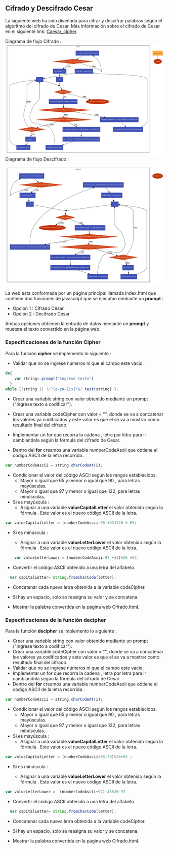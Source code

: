 ## Cifrado y Descifrado Cesar

La siguiente web ha sido diseñada para cifrar y descifrar palabras según el algoritmo del cifrado de Cesar.
Más información sobre el cifrado de Cesar en el siguiente link: [Caesar_cipher](https://en.wikipedia.org/wiki/Caesar_cipher)

Diagrama de flujo Cifrado :
![Con titulo](assets/docs/cipher.png "Cifrado")
Diagrama de flujo Descifrado :

![Con titulo](assets/docs/decipher.png "Cifrado")

La web esta conformada por un página principal llamada Index.html que contiene dos funciones de javascript que se ejecutan mediante un **prompt** :

* Opción 1 : Cifrado César
* Opción 2 : Decifrado César

Ambas opciones obtienen la entrada de datos mediante un **prompt** y muetsra el texto convertido en la página web.


### Especificaciones de la función Cipher

Para la función **cipher** se implemento lo siguiente :
*  Validar que no se ingrese números ni que el campo este vacio.

```javascript
do{
    var string= prompt("Ingrese texto")
  }
while (!string || !/^[a-zA-Z\s]*$/.test(string) );

```


*  Crear una variable string con valor obtenido mediante un prompt ("Ingrese texto a codificar").
*  Crear una variable codeCipher con valor = "", donde se va a concatenar los valores ya codificados y este valor es que el se va a mostrar como resultado final del cifrado.

*  Implementar un for que recorra la cadena , letra por letra para ir cambiandola según la fórmula del cifrado de Cesar.
*  Dentro del **for** creamos una variable  numberCodeAscii
que obtiene el código ASCII de la letra recorrida .
```javascript
var numberCodeAscii = string.charCodeAt(i);
```
* Condicionar el valor del código ASCII según los rangos establecidos.
    *  Mayor o igual que 65 y menor o igual que 90 , para letras mayúsculas.
    * Mayor o igual que 97 y menor o igual que 122, para letras minúsculas.
*  Si es mayúscula :
    * Asignar a una variable **valueCapitalLetter** el valor obtenido según la fórmula . Este valor es el nuevo código ASCII de la letra.
```javascript
var valueCapitalLetter = (numberCodeAscii-65 +33)%26 + 65;
```
* Si es minúscula :

    * Asignar a una variable **valueLetterLower** el valor obtenido según la fórmula . Este valor es el nuevo código ASCII de la letra.
```javascript
    var valueLetterLower = (numberCodeAscii-97 +33)%26 +97;
```
* Convertir el código ASCII obtenido a una letra del alfabeto.
```javascript
  var capitalLetter= String.fromCharCode(letter);
```
*  Concatenar cada nueva letra obtenida a la variable codeCipher.
* Si hay un espacio, solo se reasigna su valor y se concatena.

*  Mostrar la palabra convertida en la página web Cifrado.html.

### Especificaciones de la función decipher

Para la función **decipher** se implemento lo siguiente :

*  Crear una variable string con valor obtenido mediante un prompt ("Ingrese texto a codificar").
*  Crear una variable codeCipher con valor = "", donde se va a concatenar los valores ya codificados y este valor es que el se va a mostrar como resultado final del cifrado.
*  Validar que no se ingrese números ni que el campo este vacio.
*  Implementar un for que recorra la cadena , letra por letra para ir cambiandola según la fórmula del cifrado de Cesar.
*  Dentro del **for** creamos una variable  numberCodeAscii
que obtiene el código ASCII de la letra recorrida .
```javascript
var numberCodeAscii = string.charCodeAt(i);
```
* Condicionar el valor del código ASCII según los rangos establecidos.
    *  Mayor o igual que 65 y menor o igual que 90 , para letras mayúsculas.
    * Mayor o igual que 97 y menor o igual que 122, para letras minúsculas.
*  Si es mayúscula :
    * Asignar a una variable **valueCapitalLetter** el valor obtenido según la fórmula . Este valor es el nuevo código ASCII de la letra.
```javascript
var valueCapitalLetter = (numberCodeAscii+65-33)%26+65 ;
```
* Si es minúscula :

    * Asignar a una variable **valueLetterLower** el valor obtenido según la fórmula . Este valor es el nuevo código ASCII de la letra.
```javascript
var valueLetterLower =  (numberCodeAscii+97)-45%26-97
```
* Convertir el código ASCII obtenido a una letra del alfabeto
```javascript
  var capitalLetter= String.fromCharCode(letter);
```
*  Concatenar cada nueva letra obtenida a la variable codeCipher.

* Si hay un espacio, solo se reasigna su valor y se concatena.
*  Mostrar la palabra convertida en la página web Cifrado.html.
